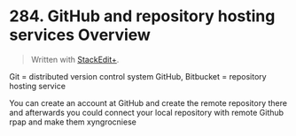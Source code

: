 # 284. GitHub and repository hosting services Overview


> Written with [StackEdit+](https://stackedit.net/).


Git = distributed version control system
GitHub, Bitbucket = repository hosting service

You can create an account at GitHub and create the remote repository there and afterwards you could connect your local repository  with remote Github rpap and make them xyngrocniese


<!--stackedit_data:
eyJoaXN0b3J5IjpbLTE2NDY2ODE4NTJdfQ==
-->